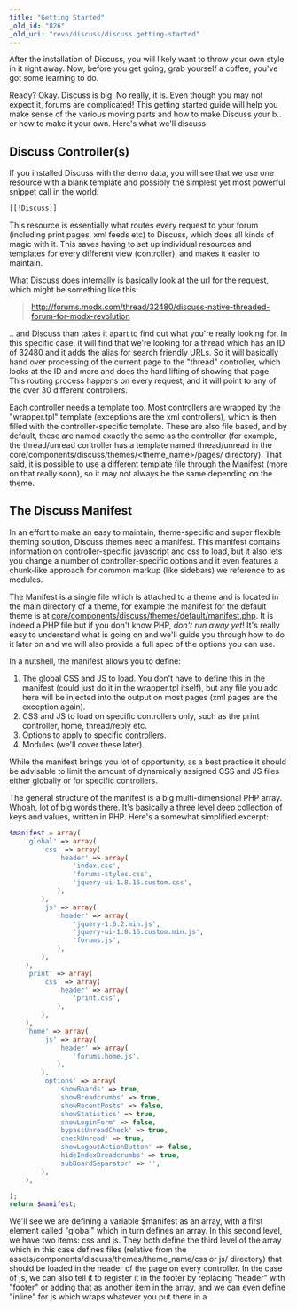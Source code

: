 ```yaml
---
title: "Getting Started"
_old_id: "826"
_old_uri: "revo/discuss/discuss.getting-started"
---
```


After the installation of Discuss, you will likely want to throw your own style in it right away. Now, before you get going, grab yourself a coffee, you've got some learning to do.

Ready? Okay. Discuss is big. No really, it is. Even though you may not expect it, forums are complicated! This getting started guide will help you make sense of the various moving parts and how to make Discuss your b.. er how to make it your own. Here's what we'll discuss:

## Discuss Controller(s)

If you installed Discuss with the demo data, you will see that we use one resource with a blank template and possibly the simplest yet most powerful snippet call in the world:

``` php
[[!Discuss]]
```

This resource is essentially what routes every request to your forum (including print pages, xml feeds etc) to Discuss, which does all kinds of magic with it. This saves having to set up individual resources and templates for every different view (controller), and makes it easier to maintain.

What Discuss does internally is basically look at the url for the request, which might be something like this:

> <http://forums.modx.com/thread/32480/discuss-native-threaded-forum-for-modx-revolution>

.. and Discuss than takes it apart to find out what you're really looking for. In this specific case, it will find that we're looking for a thread which has an ID of 32480 and it adds the alias for search friendly URLs. So it will basically hand over processing of the current page to the "thread" controller, which looks at the ID and more and does the hard lifting of showing that page. This routing process happens on every request, and it will point to any of the over 30 different controllers.

Each controller needs a template too. Most controllers are wrapped by the "wrapper.tpl" template (exceptions are the xml controllers), which is then filled with the controller-specific template. These are also file based, and by default, these are named exactly the same as the controller (for example, the thread/unread controller has a template named thread/unread in the core/components/discuss/themes/<theme\_name>/pages/ directory). That said, it is possible to use a different template file through the Manifest (more on that really soon), so it may not always be the same depending on the theme.

## The Discuss Manifest

In an effort to make an easy to maintain, theme-specific and super flexible theming solution, Discuss themes need a manifest. This manifest contains information on controller-specific javascript and css to load, but it also lets you change a number of controller-specific options and it even features a chunk-like approach for common markup (like sidebars) we reference to as modules.

The Manifest is a single file which is attached to a theme and is located in the main directory of a theme, for example the manifest for the default theme is at [core/components/discuss/themes/default/manifest.php](https://github.com/modxcms/Discuss/blob/develop/core/components/discuss/themes/default/manifest.php). It is indeed a PHP file but if you don't know PHP, _don't run away yet_! It's really easy to understand what is going on and we'll guide you through how to do it later on and we will also provide a full spec of the options you can use.

In a nutshell, the manifest allows you to define:

1. The global CSS and JS to load. You don't have to define this in the manifest (could just do it in the wrapper.tpl itself), but any file you add here will be injected into the output on most pages (xml pages are the exception again).
2. CSS and JS to load on specific controllers only, such as the print controller, home, thread/reply etc.
3. Options to apply to specific [controllers](extras/discuss/discuss.controllers "Discuss.Controllers").
4. Modules (we'll cover these later).

While the manifest brings you lot of opportunity, as a best practice it should be advisable to limit the amount of dynamically assigned CSS and JS files either globally or for specific controllers.

The general structure of the manifest is a big multi-dimensional PHP array. Whoah, lot of big words there. It's basically a three level deep collection of keys and values, written in PHP. Here's a somewhat simplified excerpt:

``` php
$manifest = array(
    'global' => array(
        'css' => array(
            'header' => array(
                'index.css',
                'forums-styles.css',
                'jquery-ui-1.8.16.custom.css',
            ),
        ),
        'js' => array(
            'header' => array(
                'jquery-1.6.2.min.js',
                'jquery-ui-1.8.16.custom.min.js',
                'forums.js',
            ),
        ),
    ),
    'print' => array(
        'css' => array(
            'header' => array(
                'print.css',
            ),
        ),
    ),
    'home' => array(
        'js' => array(
            'header' => array(
                'forums.home.js',
            ),
        ),
        'options' => array(
            'showBoards' => true,
            'showBreadcrumbs' => true,
            'showRecentPosts' => false,
            'showStatistics' => true,
            'showLoginForm' => false,
            'bypassUnreadCheck' => true,
            'checkUnread' => true,
            'showLogoutActionButton' => false,
            'hideIndexBreadcrumbs' => true,
            'subBoardSeparator' => '',
        ),
    ),

);
return $manifest;
```

We'll see we are defining a variable $manifest as an array, with a first element called "global" which in turn defines an array. In this second level, we have two items: css and js. They both define the third level of the array which in this case defines files (relative from the assets/components/discuss/themes/theme\_name/css or js/ directory) that should be loaded in the header of the page on every controller. In the case of js, we can also tell it to register it in the footer by replacing "header" with "footer" or adding that as another item in the array, and we can even define "inline" for js which wraps whatever you put there in a <script> tag in the header of the page. This can be useful for when your theme needs certain configuration options from settings or Discuss.

Below the global definition, we will see a print and a home controller in which we can also define css or js in the same way as with the global, but you will also find the "options" array in the home controller's bit. This contains a bunch of options that either have a true or false value, or a string value such as the subBoardSeparator option shown in the excerpt above. These are the options you will want to change to adjust behaviour of the controller. So when you're looking at the [controllers documentation](extras/discuss/discuss.controllers "Discuss.Controllers"), keep that in mind.

## Themes

Theming in MODX revolves around the core/components/discuss/themes/theme\_name/ directory and a matching assets/components/discuss/themes/theme\_name/ directory for files that need to be directly accessible (js, css and images). The core theme directory contains a "chunks" and "pages" directory by default. These files contain the html, into which content will be injected with placeholders. If you have developed a site using Wayfinder or getResources before, this concept shouldn't be entirely new for you. To choose a theme, change the **discuss.theme** setting to the name of the directory you want to use. If it doesn't exist, it will default to "default".

The files in the "pages" directory all end in .tpl, and mostly correspond directly with the name of a [controller](extras/discuss/discuss.controllers "Discuss.Controllers"), such as "board" or "thread/new". These are basically the content of the individual controllers and contain the markup specific to what controller is requested.

The special "wrapper.tpl" and "print-wrapper.tpl" are used as outer wrappers to the controller wrappers depending on the request.

Next, the files in the "chunks" directory are used for smaller bits of html and they all end in .chunk.tpl. For example the "board/disboardli.chunk.tpl" file contains the html that is used to loop over individual boards and "category/discategoryli.chunk.tpl" contains the markup for categories. Email templates can also be found here, in the "emails" subfolder.

We'll go in deeper into creating custom themes in a different tutorial.
